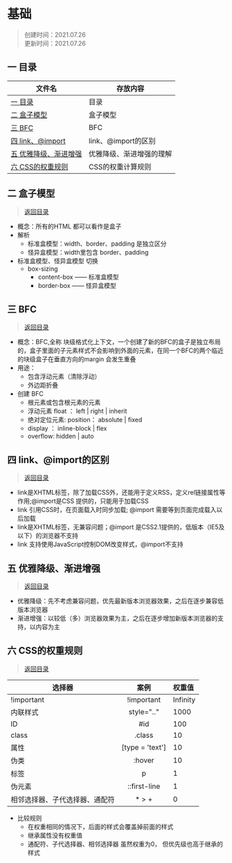 # 基础
>创建时间：2021.07.26  
>更新时间：2021.07.26

## <a name="chapter-one" id="chapter-one"></a>一 目录

| 文件名             | 存放内容                           |
| ------------------ | --------------------------------  |
| [一 目录](#chapter-one)            | 目录            |
| [二 盒子模型](#chapter-two)        | 盒子模型         |
| [三 BFC](#chapter-three)        | BFC         |
| [四 link、@import](#chapter-four)   | link、@import的区别         |
| [五 优雅降级、渐进增强](#chapter-five)   | 优雅降级、渐进增强的理解        |
| [六 CSS的权重规则](#chapter-six)   | CSS的权重计算规则        |


## <a name="chapter-two" id="chapter-two"></a>二 盒子模型
> [返回目录](#chapter-one)

* 概念：所有的HTML 都可以看作是盒子
* 解析
  * 标准盒模型：width、border、padding 是独立区分
  * 怪异盒模型：width里包含 border、padding
* 标准盒模型、怪异盒模型 切换
  * box-sizing
    * content-box —— 标准盒模型
    * border-box —— 怪异盒模型

## <a name="chapter-three" id="chapter-three"></a>三 BFC
> [返回目录](#chapter-one) 

* 概念：BFC,全称 块级格式化上下文，一个创建了新的BFC的盒子是独立布局的，盒子里面的子元素样式不会影响到外面的元素，在同一个BFC的两个临近的块级盒子在垂直方向的margin 会发生重叠   
* 用途：
  * 包含浮动元素（清除浮动）
  * 外边距折叠  
* 创建 BFC
  * 根元素或包含根元素的元素
  * 浮动元素 float ： left | right | inherit
  * 绝对定位元素: position： absolute | fixed
  * display ： inline-block | flex 
  * overflow: hidden | auto

## <a name="chapter-four" id="chapter-four"></a>四 link、@import的区别
> [返回目录](#chapter-one)  

* link是XHTML标签，除了加载CSS外，还能用于定义RSS，定义rel链接属性等作用;@import是CSS 提供的，只能用于加载CSS
* link 引用CSS时，在页面载入时同步加载; @import 需要等到页面完成载入以后加载
* link是XHTML标签，无兼容问题；@import 是CSS2.1提供的，低版本（IE5及以下）的浏览器不支持
* link 支持使用JavaScript控制DOM改变样式，@import不支持

## <a name="chapter-five" id="chapter-five"></a>五 优雅降级、渐进增强
> [返回目录](#chapter-one)  

* 优雅降级：先不考虑兼容问题，优先最新版本浏览器效果，之后在逐步兼容低版本浏览器
* 渐进增强：以较低（多）浏览器效果为主，之后在逐步增加新版本浏览器的支持，以内容为主

## <a name="chapter-six" id="chapter-six"></a>六 CSS的权重规则
> [返回目录](#chapter-one)  

| 选择器 |  案例 | 权重值 |
| ------ | :------: | :------ |
| !important| !important | Infinity | 
| 内联样式 | style=".." | 1000 |
| ID       | #id | 100 |
| class | .class | 10 |
| 属性 | [type = 'text'] | 10 |
| 伪类 | :hover | 10 |
| 标签 | p | 1 |
| 伪元素 | ::first-line | 1 |
| 相邻选择器、子代选择器、通配符 | * > + | 0 |

* 比较规则
  * 在权重相同的情况下，后面的样式会覆盖掉前面的样式
  * 继承属性没有权重值
  * 通配符、子代选择器、相邻选择器 虽然权重为0， 但优先级也高于继承的样式